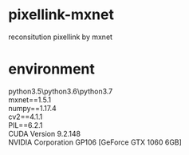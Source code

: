# pixellink-mxnet
reconsitution pixellink by mxnet <br/>

# environment 
python3.5\python3.6\python3.7<br/>
mxnet==1.5.1<br/>
numpy==1.17.4<br/>
cv2==4.1.1<br/>
PIL==6.2.1<br/>
CUDA Version 9.2.148<br/>
NVIDIA Corporation GP106 [GeForce GTX 1060 6GB]<br/>
